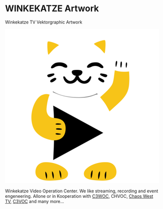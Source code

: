  WINKEKATZE Artwork
====================

Winkekatze TV Vektorgraphic Artwork

[![winkekatze.svg](winkekatze.svg)](https://winkekatze.tv)

Winkekatze Video Operation Center.
We like streaming, recording and event engeneering.
Allone or in Kooperation with [C3WOC](https://c3woc.de), CHVOC, [Chaos West TV](https://chaoswest.tv), [C3VOC](https://c3voc.de) and many more...
